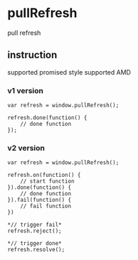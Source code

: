 # pullRefresh
pull refresh

## instruction

supported promised style
supported AMD

### v1 version
    var refresh = window.pullRefresh();

    refresh.done(function() {
        // done function
    });


### v2 version
    var refresh = window.pullRefresh();

    refresh.on(function() {
        // start function
    }).done(function() {
        // done function
    }).fail(function() {
        // fail function
    })

    *// trigger fail*
    refresh.reject();

    *// trigger done*
    refresh.resolve();